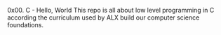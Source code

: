 0x00. C - Hello, World
This repo is all about low level programming in C according the curriculum used by ALX build our computer science foundations.
